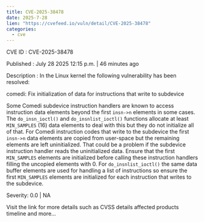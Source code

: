 ```yaml
--- 
title: CVE-2025-38478
date: 2025-7-28
lien: "https://cvefeed.io/vuln/detail/CVE-2025-38478"
categories:
  - cve
---
```


CVE ID : CVE-2025-38478

Published :  July 28
2025
12:15 p.m. | 46 minutes ago

Description : In the Linux kernel
the following vulnerability has been resolved:

comedi: Fix initialization of data for instructions that write to subdevice

Some Comedi subdevice instruction handlers are known to access
instruction data elements beyond the first `insn->n` elements in some
cases.  The `do_insn_ioctl()` and `do_insnlist_ioctl()` functions
allocate at least `MIN_SAMPLES` (16) data elements to deal with this
but they do not initialize all of that.  For Comedi instruction codes
that write to the subdevice
the first `insn->n` data elements are
copied from user-space
but the remaining elements are left
uninitialized.  That could be a problem if the subdevice instruction
handler reads the uninitialized data.  Ensure that the first
`MIN_SAMPLES` elements are initialized before calling these instruction
handlers
filling the uncopied elements with 0.  For
`do_insnlist_ioctl()`
the same data buffer elements are used for
handling a list of instructions
so ensure the first `MIN_SAMPLES`
elements are initialized for each instruction that writes to the
subdevice.

Severity: 0.0 | NA

Visit the link for more details
such as CVSS details
affected products
timeline
and more...
